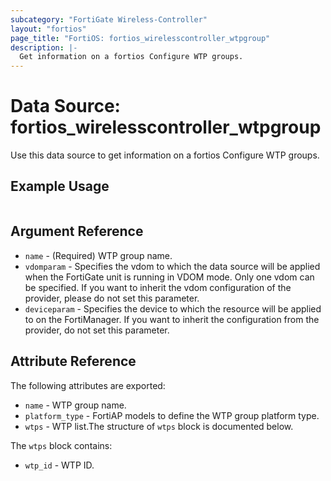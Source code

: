```yaml
---
subcategory: "FortiGate Wireless-Controller"
layout: "fortios"
page_title: "FortiOS: fortios_wirelesscontroller_wtpgroup"
description: |-
  Get information on a fortios Configure WTP groups.
---
```


# Data Source: fortios_wirelesscontroller_wtpgroup
Use this data source to get information on a fortios Configure WTP groups.


## Example Usage

```hcl

```

## Argument Reference

* `name` - (Required) WTP group name.
* `vdomparam` - Specifies the vdom to which the data source will be applied when the FortiGate unit is running in VDOM mode. Only one vdom can be specified. If you want to inherit the vdom configuration of the provider, please do not set this parameter.
* `deviceparam` - Specifies the device to which the resource will be applied to on the FortiManager. If you want to inherit the configuration from the provider, do not set this parameter.

## Attribute Reference

The following attributes are exported:

* `name` - WTP group name.
* `platform_type` - FortiAP models to define the WTP group platform type.
* `wtps` - WTP list.The structure of `wtps` block is documented below.

The `wtps` block contains:

* `wtp_id` - WTP ID.
